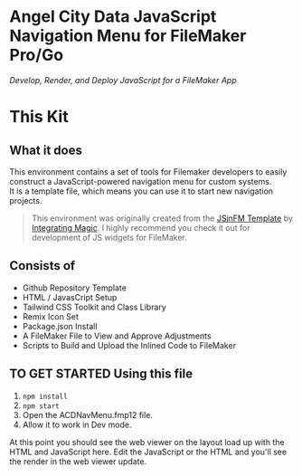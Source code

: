 # Angel City Data JavaScript Navigation Menu for FileMaker Pro/Go

*Develop, Render, and Deploy JavaScript for a FileMaker App*

# This Kit
## What it does
This environment contains a set of tools for Filemaker developers to easily construct a JavaScript-powered navigation menu for custom systems.
<br/>
It is a template file, which means you can use it to start new navigation projects.
<br />
> This environment was originally created from the <a target="blank" href="https://github.com/integrating-magic/js-dev-environment">JSinFM Template</a> by <a target="blank" href="https://www.integratingmagic.io/">Integrating Magic</a>. I highly recommend you check it out for development of JS widgets for FileMaker.
## Consists of
- Github Repository Template
- HTML / JavasCript Setup
- Tailwind CSS Toolkit and Class Library
- Remix Icon Set
- Package.json Install
- A FileMaker File to View and Approve Adjustments
- Scripts to Build and Upload the Inlined Code to FileMaker
## TO GET STARTED Using this file
1. `npm install`
2. `npm start`
3. Open the ACDNavMenu.fmp12 file.
4. Allow it to work in Dev mode.

At this point you should see the web viewer on the layout load up with the HTML and JavaScript here. Edit the JavaScript or the HTML and you'll see the render in the web viewer update.
